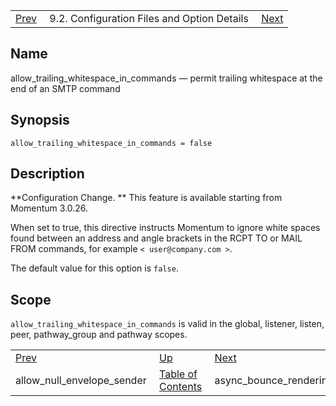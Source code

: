|     |     |     |
| --- | --- | --- |
| [Prev](conf.ref.allow_null_envelope_sender)  | 9.2. Configuration Files and Option Details |  [Next](conf.ref.async_bounce_rendering.php) |

<a name="conf.ref.allow_trailing_whitespace_in_commands"></a>
## Name

allow_trailing_whitespace_in_commands — permit trailing whitespace at the end of an SMTP command

## Synopsis

`allow_trailing_whitespace_in_commands = false`

<a name="idp7493952"></a>
## Description

**Configuration Change. ** This feature is available starting from Momentum 3.0.26.

When set to true, this directive instructs Momentum to ignore white spaces found between an address and angle brackets in the RCPT TO or MAIL FROM commands, for example `< user@company.com >`.

The default value for this option is `false`.

<a name="idp7499888"></a>
## Scope

`allow_trailing_whitespace_in_commands` is valid in the global, listener, listen, peer, pathway_group and pathway scopes.

|     |     |     |
| --- | --- | --- |
| [Prev](conf.ref.allow_null_envelope_sender)  | [Up](conf.ref.files.php) |  [Next](conf.ref.async_bounce_rendering.php) |
| allow_null_envelope_sender  | [Table of Contents](index) |  async_bounce_rendering |
